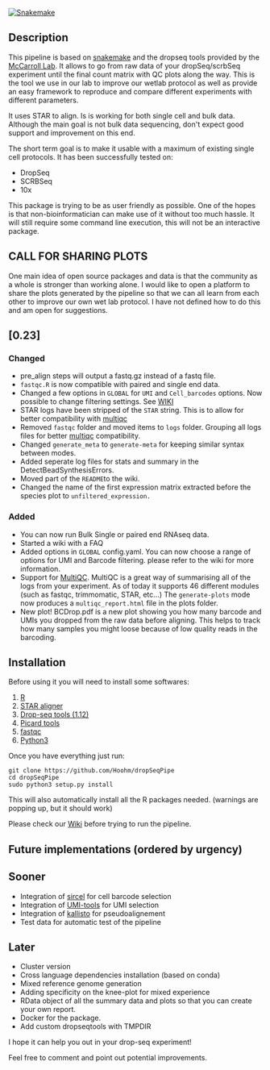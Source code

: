 [![Snakemake](https://img.shields.io/badge/snakemake-≥3.5.2-brightgreen.svg?style=flat-square)](https://snakemake.bitbucket.io)

Description
------------------
This pipeline is based on [snakemake](https://snakemake.readthedocs.io/en/stable/) and the dropseq tools provided by the [McCarroll Lab](http://mccarrolllab.com/dropseq/). It allows to go from raw data of your dropSeq/scrbSeq experiment until the final count matrix with QC plots along the way.
This is the tool we use in our lab to improve our wetlab protocol as well as provide an easy framework to reproduce and compare different experiments with different parameters.

It uses STAR to align. Is is working for both single cell and bulk data. Although the main goal is not bulk data sequencing, don't expect good support and improvement on this end.

The short term goal is to make it usable with a maximum of existing single cell protocols. It has been successfully tested on:
* DropSeq
* SCRBSeq
* 10x

This package is trying to be as user friendly as possible. One of the hopes is that non-bioinformatician can make use of it without too much hassle. It will still require some command line execution, this will not be an interactive package.

CALL FOR SHARING PLOTS
------------------------------------
One main idea of open source packages and data is that the community as a whole is stronger than working alone.
I would like to open a platform to share the plots generated by the pipeline so that we can all learn from each other to improve our own wet lab protocol.
I have not defined how to do this and am open for suggestions.




## [0.23]
### Changed
- pre_align steps will output a fastq.gz instead of a fastq file.
- `fastqc.R` is now compatible with paired and single end data.
- Changed a few options in `GLOBAL` for `UMI` and `Cell_barcodes` options. Now possible to change filtering settings. See [WIKI](https://github.com/Hoohm/dropSeqPipe/wiki/Create-config-files)
- STAR logs have been stripped of the `STAR` string. This is to allow for better compatibility with [multiqc](https://github.com/ewels/MultiQC/)
- Removed `fastqc` folder and moved items to `logs` folder. Grouping all logs files for better [multiqc](https://github.com/ewels/MultiQC/) compatibility.
- Changed `generate_meta` to `generate-meta` for keeping similar syntax between modes.
- Added seperate log files for stats and summary in the DetectBeadSynthesisErrors.
- Moved part of the `README`to the wiki.
- Changed the name of the first expression matrix extracted before the species plot to `unfiltered_expression.`


### Added
- You can now run Bulk Single or paired end RNAseq data.
- Started a wiki with a FAQ
- Added options in `GLOBAL` config.yaml. You can now choose a range of options for UMI and Barcode filtering. please refer to the wiki for more information.
- Support for [MultiQC](https://github.com/ewels/MultiQC/). MultiQC is a great way of summarising all of the logs from your experiment. As of today it supports 46 different modules (such as fastqc, trimmomatic, STAR, etc...) The `generate-plots` mode now produces a `multiqc_report.html` file in the plots folder.
- New plot! BCDrop.pdf is a new plot showing you how many barcode and UMIs you dropped from the raw data before aligning. This helps to track how many samples you might loose because of low quality reads in the barcoding.


Installation
--------
Before using it you will need to install some softwares:

1. [R](https://cran.r-project.org/)
2. [STAR aligner](https://github.com/alexdobin/STAR)
3. [Drop-seq tools (1.12)](http://mccarrolllab.com/dropseq/)
4. [Picard tools](https://broadinstitute.github.io/picard/)
5. [fastqc](https://www.bioinformatics.babraham.ac.uk/projects/fastqc/)
6. [Python3](https://www.python.org/)

Once you have everything just run:
```
git clone https://github.com/Hoohm/dropSeqPipe
cd dropSeqPipe
sudo python3 setup.py install
```

This will also automatically install all the R packages needed. (warnings are popping up, but it should work)

Please check our [Wiki](https://github.com/Hoohm/dropSeqPipe/wiki) before trying to run the pipeline.


Future implementations (ordered by urgency)
---------------------------
## Sooner
* Integration of [sircel](https://github.com/pachterlab/sircel) for cell barcode selection
* Integration of [UMI-tools](https://github.com/CGATOxford/UMI-tools) for UMI selection
* Integration of [kallisto](https://github.com/pachterlab/kallisto) for pseudoalignement
* Test data for automatic test of the pipeline
## Later
* Cluster version
* Cross language dependencies installation (based on conda)
* Mixed reference genome generation
* Adding specificity on the knee-plot for mixed experience
* RData object of all the summary data and plots so that you can create your own report.
* Docker for the package.
* Add custom dropseqtools with TMPDIR

I hope it can help you out in your drop-seq experiment!

Feel free to comment and point out potential improvements.